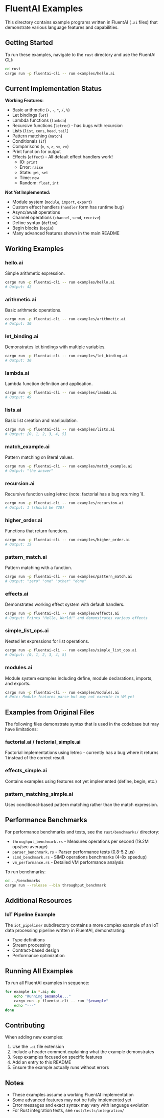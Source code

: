 # FluentAI Examples

This directory contains example programs written in FluentAI (`.ai` files) that demonstrate various language features and capabilities.

## Getting Started

To run these examples, navigate to the `rust` directory and use the FluentAI CLI:

```bash
cd rust
cargo run -p fluentai-cli -- run examples/hello.ai
```

## Current Implementation Status

**Working Features:**
- Basic arithmetic (`+`, `-`, `*`, `/`, `%`)
- Let bindings (`let`)
- Lambda functions (`lambda`)
- Recursive functions (`letrec`) - has bugs with recursion
- Lists (`list`, `cons`, `head`, `tail`)
- Pattern matching (`match`)
- Conditionals (`if`)
- Comparisons (`=`, `<`, `>`, `<=`, `>=`)
- Print function for output
- Effects (`effect`) - All default effect handlers work!
  - IO: `print`
  - Error: `raise`
  - State: `get`, `set`
  - Time: `now`
  - Random: `float`, `int`

**Not Yet Implemented:**
- Module system (`module`, `import`, `export`)
- Custom effect handlers (`handler` form has runtime bug)
- Async/await operations
- Channel operations (`channel`, `send`, `receive`)
- Define syntax (`define`)
- Begin blocks (`begin`)
- Many advanced features shown in the main README

## Working Examples

### hello.ai
Simple arithmetic expression.
```bash
cargo run -p fluentai-cli -- run examples/hello.ai
# Output: 42
```

### arithmetic.ai  
Basic arithmetic operations.
```bash
cargo run -p fluentai-cli -- run examples/arithmetic.ai
# Output: 30
```

### let_binding.ai
Demonstrates let bindings with multiple variables.
```bash
cargo run -p fluentai-cli -- run examples/let_binding.ai
# Output: 30
```

### lambda.ai
Lambda function definition and application.
```bash
cargo run -p fluentai-cli -- run examples/lambda.ai
# Output: 49
```

### lists.ai
Basic list creation and manipulation.
```bash
cargo run -p fluentai-cli -- run examples/lists.ai  
# Output: [0, 1, 2, 3, 4, 5]
```

### match_example.ai
Pattern matching on literal values.
```bash
cargo run -p fluentai-cli -- run examples/match_example.ai
# Output: "the answer"
```

### recursion.ai
Recursive function using letrec (note: factorial has a bug returning 1).
```bash
cargo run -p fluentai-cli -- run examples/recursion.ai
# Output: 1 (should be 720)
```

### higher_order.ai
Functions that return functions.
```bash
cargo run -p fluentai-cli -- run examples/higher_order.ai
# Output: 15
```

### pattern_match.ai
Pattern matching with a function.
```bash
cargo run -p fluentai-cli -- run examples/pattern_match.ai
# Output: "zero" "one" "other" "done"
```

### effects.ai
Demonstrates working effect system with default handlers.
```bash
cargo run -p fluentai-cli -- run examples/effects.ai
# Output: Prints "Hello, World!" and demonstrates various effects
```

### simple_list_ops.ai
Nested let expressions for list operations.
```bash
cargo run -p fluentai-cli -- run examples/simple_list_ops.ai
# Output: [0, 1, 2, 3, 4, 5]
```

### modules.ai
Module system examples including define, module declarations, imports, and exports.
```bash
cargo run -p fluentai-cli -- run examples/modules.ai
# Note: Module features parse but may not execute in VM yet
```

## Examples from Original Files

The following files demonstrate syntax that is used in the codebase but may have limitations:

### factorial.ai / factorial_simple.ai
Factorial implementations using letrec - currently has a bug where it returns 1 instead of the correct result.

### effects_simple.ai
Contains examples using features not yet implemented (define, begin, etc.)

### pattern_matching_simple.ai  
Uses conditional-based pattern matching rather than the match expression.

## Performance Benchmarks

For performance benchmarks and tests, see the `rust/benchmarks/` directory:
- `throughput_benchmark.rs` - Measures operations per second (19.2M ops/sec average)
- `parser_benchmark.rs` - Parser performance tests (0.8-5.2 µs)
- `simd_benchmark.rs` - SIMD operations benchmarks (4-8x speedup)
- `vm_performance.rs` - Detailed VM performance analysis

To run benchmarks:
```bash
cd ../benchmarks
cargo run --release --bin throughput_benchmark
```

## Additional Resources

### IoT Pipeline Example
The `iot_pipeline/` subdirectory contains a more complex example of an IoT data processing pipeline written in FluentAI, demonstrating:
- Type definitions
- Stream processing
- Contract-based design
- Performance optimization

## Running All Examples

To run all FluentAI examples in sequence:

```bash
for example in *.ai; do
    echo "Running $example..."
    cargo run -p fluentai-cli -- run "$example"
    echo "---"
done
```

## Contributing

When adding new examples:
1. Use the `.ai` file extension
2. Include a header comment explaining what the example demonstrates
3. Keep examples focused on specific features
4. Add an entry to this README
5. Ensure the example actually runs without errors

## Notes

- These examples assume a working FluentAI implementation
- Some advanced features may not be fully implemented yet
- Error messages and exact syntax may vary with language evolution
- For Rust integration tests, see `rust/tests/integration/`